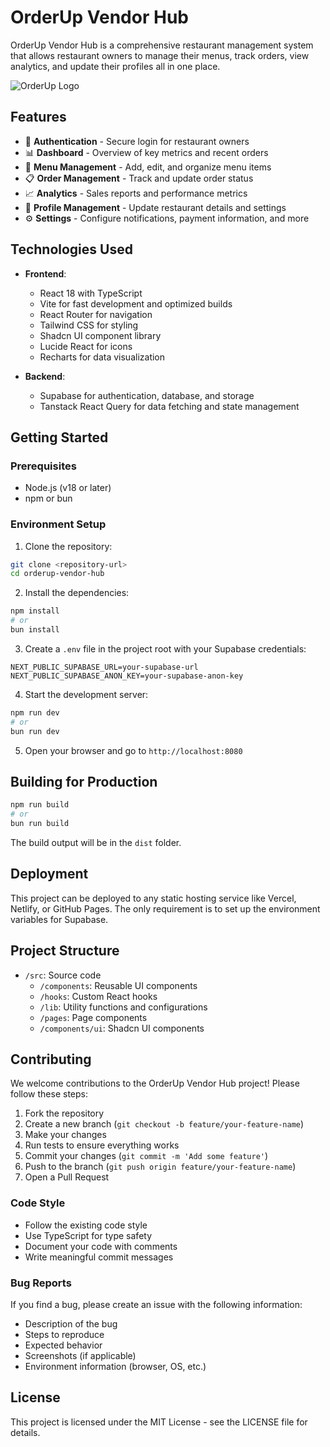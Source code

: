 
# OrderUp Vendor Hub

OrderUp Vendor Hub is a comprehensive restaurant management system that allows restaurant owners to manage their menus, track orders, view analytics, and update their profiles all in one place.

![OrderUp Logo](/lovable-uploads/90494f25-3cb7-4324-84b1-ae6a73fe364b.png)

## Features

- 🔐 **Authentication** - Secure login for restaurant owners
- 📊 **Dashboard** - Overview of key metrics and recent orders
- 🍲 **Menu Management** - Add, edit, and organize menu items
- 📋 **Order Management** - Track and update order status
- 📈 **Analytics** - Sales reports and performance metrics
- 👤 **Profile Management** - Update restaurant details and settings
- ⚙️ **Settings** - Configure notifications, payment information, and more

## Technologies Used

- **Frontend**:
  - React 18 with TypeScript
  - Vite for fast development and optimized builds
  - React Router for navigation
  - Tailwind CSS for styling
  - Shadcn UI component library
  - Lucide React for icons
  - Recharts for data visualization

- **Backend**:
  - Supabase for authentication, database, and storage
  - Tanstack React Query for data fetching and state management

## Getting Started

### Prerequisites

- Node.js (v18 or later)
- npm or bun

### Environment Setup

1. Clone the repository:
```sh
git clone <repository-url>
cd orderup-vendor-hub
```

2. Install the dependencies:
```sh
npm install
# or
bun install
```

3. Create a `.env` file in the project root with your Supabase credentials:
```
NEXT_PUBLIC_SUPABASE_URL=your-supabase-url
NEXT_PUBLIC_SUPABASE_ANON_KEY=your-supabase-anon-key
```

4. Start the development server:
```sh
npm run dev
# or
bun run dev
```

5. Open your browser and go to `http://localhost:8080`

## Building for Production

```sh
npm run build
# or
bun run build
```

The build output will be in the `dist` folder.

## Deployment

This project can be deployed to any static hosting service like Vercel, Netlify, or GitHub Pages. The only requirement is to set up the environment variables for Supabase.

## Project Structure

- `/src`: Source code
  - `/components`: Reusable UI components
  - `/hooks`: Custom React hooks
  - `/lib`: Utility functions and configurations
  - `/pages`: Page components
  - `/components/ui`: Shadcn UI components

## Contributing

We welcome contributions to the OrderUp Vendor Hub project! Please follow these steps:

1. Fork the repository
2. Create a new branch (`git checkout -b feature/your-feature-name`)
3. Make your changes
4. Run tests to ensure everything works
5. Commit your changes (`git commit -m 'Add some feature'`)
6. Push to the branch (`git push origin feature/your-feature-name`)
7. Open a Pull Request

### Code Style

- Follow the existing code style
- Use TypeScript for type safety
- Document your code with comments
- Write meaningful commit messages

### Bug Reports

If you find a bug, please create an issue with the following information:
- Description of the bug
- Steps to reproduce
- Expected behavior
- Screenshots (if applicable)
- Environment information (browser, OS, etc.)

## License

This project is licensed under the MIT License - see the LICENSE file for details.
